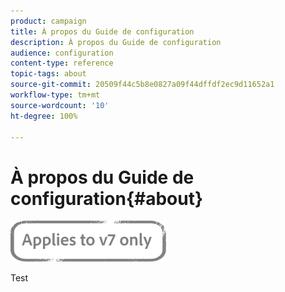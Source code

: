 ```yaml
---
product: campaign
title: À propos du Guide de configuration
description: À propos du Guide de configuration
audience: configuration
content-type: reference
topic-tags: about
source-git-commit: 20509f44c5b8e0827a09f44dffdf2ec9d11652a1
workflow-type: tm+mt
source-wordcount: '10'
ht-degree: 100%

---
```



# À propos du Guide de configuration{#about}

![](../../assets/v7-only.svg)

Test


